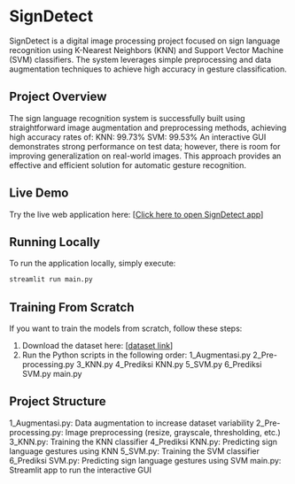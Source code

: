 # SignDetect
SignDetect is a digital image processing project focused on sign language recognition using K-Nearest Neighbors (KNN) and Support Vector Machine (SVM) classifiers. The system leverages simple preprocessing and data augmentation techniques to achieve high accuracy in gesture classification.

## Project Overview
The sign language recognition system is successfully built using straightforward image augmentation and preprocessing methods, achieving high accuracy rates of:
  KNN: 99.73%
  SVM: 99.53%
An interactive GUI demonstrates strong performance on test data; however, there is room for improving generalization on real-world images. This approach provides an effective and efficient solution for automatic gesture recognition.

## Live Demo
Try the live web application here:
[[Click here to open SignDetect app](https://signdetect-dip-project.streamlit.app/)]

## Running Locally
To run the application locally, simply execute:
```python
streamlit run main.py
```

## Training From Scratch
If you want to train the models from scratch, follow these steps:
1. Download the dataset here: [[dataset link](https://drive.google.com/drive/folders/1qN-6N_GOYRJ3a_hpC3CBdWrJvusxj-Pr?usp=sharing)]
2. Run the Python scripts in the following order:
    1_Augmentasi.py
    2_Pre-processing.py
    3_KNN.py
    4_Prediksi KNN.py
    5_SVM.py
    6_Prediksi SVM.py
    main.py

## Project Structure
1_Augmentasi.py: Data augmentation to increase dataset variability
2_Pre-processing.py: Image preprocessing (resize, grayscale, thresholding, etc.)
3_KNN.py: Training the KNN classifier
4_Prediksi KNN.py: Predicting sign language gestures using KNN
5_SVM.py: Training the SVM classifier
6_Prediksi SVM.py: Predicting sign language gestures using SVM
main.py: Streamlit app to run the interactive GUI
